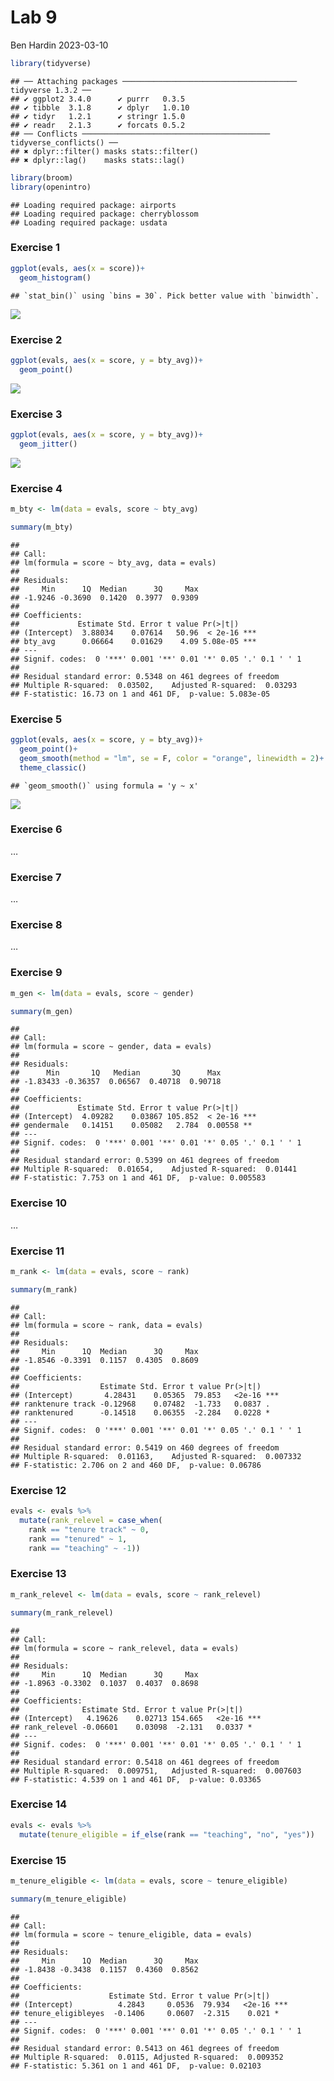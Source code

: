 Lab 9
================
Ben Hardin
2023-03-10

``` r
library(tidyverse) 
```

    ## ── Attaching packages ─────────────────────────────────────── tidyverse 1.3.2 ──
    ## ✔ ggplot2 3.4.0      ✔ purrr   0.3.5 
    ## ✔ tibble  3.1.8      ✔ dplyr   1.0.10
    ## ✔ tidyr   1.2.1      ✔ stringr 1.5.0 
    ## ✔ readr   2.1.3      ✔ forcats 0.5.2 
    ## ── Conflicts ────────────────────────────────────────── tidyverse_conflicts() ──
    ## ✖ dplyr::filter() masks stats::filter()
    ## ✖ dplyr::lag()    masks stats::lag()

``` r
library(broom)
library(openintro)
```

    ## Loading required package: airports
    ## Loading required package: cherryblossom
    ## Loading required package: usdata

### Exercise 1

``` r
ggplot(evals, aes(x = score))+
  geom_histogram()
```

    ## `stat_bin()` using `bins = 30`. Pick better value with `binwidth`.

![](lab-09_files/figure-gfm/score-dist-1.png)<!-- -->

### Exercise 2

``` r
ggplot(evals, aes(x = score, y = bty_avg))+
  geom_point()
```

![](lab-09_files/figure-gfm/score-bty-1.png)<!-- -->

### Exercise 3

``` r
ggplot(evals, aes(x = score, y = bty_avg))+
  geom_jitter()
```

![](lab-09_files/figure-gfm/jitter-1.png)<!-- -->

### Exercise 4

``` r
m_bty <- lm(data = evals, score ~ bty_avg)

summary(m_bty)
```

    ## 
    ## Call:
    ## lm(formula = score ~ bty_avg, data = evals)
    ## 
    ## Residuals:
    ##     Min      1Q  Median      3Q     Max 
    ## -1.9246 -0.3690  0.1420  0.3977  0.9309 
    ## 
    ## Coefficients:
    ##             Estimate Std. Error t value Pr(>|t|)    
    ## (Intercept)  3.88034    0.07614   50.96  < 2e-16 ***
    ## bty_avg      0.06664    0.01629    4.09 5.08e-05 ***
    ## ---
    ## Signif. codes:  0 '***' 0.001 '**' 0.01 '*' 0.05 '.' 0.1 ' ' 1
    ## 
    ## Residual standard error: 0.5348 on 461 degrees of freedom
    ## Multiple R-squared:  0.03502,    Adjusted R-squared:  0.03293 
    ## F-statistic: 16.73 on 1 and 461 DF,  p-value: 5.083e-05

### Exercise 5

``` r
ggplot(evals, aes(x = score, y = bty_avg))+
  geom_point()+
  geom_smooth(method = "lm", se = F, color = "orange", linewidth = 2)+
  theme_classic()
```

    ## `geom_smooth()` using formula = 'y ~ x'

![](lab-09_files/figure-gfm/scatter-slope-1.png)<!-- -->

### Exercise 6

…

### Exercise 7

…

### Exercise 8

…

### Exercise 9

``` r
m_gen <- lm(data = evals, score ~ gender)

summary(m_gen)
```

    ## 
    ## Call:
    ## lm(formula = score ~ gender, data = evals)
    ## 
    ## Residuals:
    ##      Min       1Q   Median       3Q      Max 
    ## -1.83433 -0.36357  0.06567  0.40718  0.90718 
    ## 
    ## Coefficients:
    ##             Estimate Std. Error t value Pr(>|t|)    
    ## (Intercept)  4.09282    0.03867 105.852  < 2e-16 ***
    ## gendermale   0.14151    0.05082   2.784  0.00558 ** 
    ## ---
    ## Signif. codes:  0 '***' 0.001 '**' 0.01 '*' 0.05 '.' 0.1 ' ' 1
    ## 
    ## Residual standard error: 0.5399 on 461 degrees of freedom
    ## Multiple R-squared:  0.01654,    Adjusted R-squared:  0.01441 
    ## F-statistic: 7.753 on 1 and 461 DF,  p-value: 0.005583

### Exercise 10

…

### Exercise 11

``` r
m_rank <- lm(data = evals, score ~ rank)

summary(m_rank)
```

    ## 
    ## Call:
    ## lm(formula = score ~ rank, data = evals)
    ## 
    ## Residuals:
    ##     Min      1Q  Median      3Q     Max 
    ## -1.8546 -0.3391  0.1157  0.4305  0.8609 
    ## 
    ## Coefficients:
    ##                  Estimate Std. Error t value Pr(>|t|)    
    ## (Intercept)       4.28431    0.05365  79.853   <2e-16 ***
    ## ranktenure track -0.12968    0.07482  -1.733   0.0837 .  
    ## ranktenured      -0.14518    0.06355  -2.284   0.0228 *  
    ## ---
    ## Signif. codes:  0 '***' 0.001 '**' 0.01 '*' 0.05 '.' 0.1 ' ' 1
    ## 
    ## Residual standard error: 0.5419 on 460 degrees of freedom
    ## Multiple R-squared:  0.01163,    Adjusted R-squared:  0.007332 
    ## F-statistic: 2.706 on 2 and 460 DF,  p-value: 0.06786

### Exercise 12

``` r
evals <- evals %>%
  mutate(rank_relevel = case_when(
    rank == "tenure track" ~ 0,
    rank == "tenured" ~ 1,
    rank == "teaching" ~ -1))
```

### Exercise 13

``` r
m_rank_relevel <- lm(data = evals, score ~ rank_relevel)

summary(m_rank_relevel)
```

    ## 
    ## Call:
    ## lm(formula = score ~ rank_relevel, data = evals)
    ## 
    ## Residuals:
    ##     Min      1Q  Median      3Q     Max 
    ## -1.8963 -0.3302  0.1037  0.4037  0.8698 
    ## 
    ## Coefficients:
    ##              Estimate Std. Error t value Pr(>|t|)    
    ## (Intercept)   4.19626    0.02713 154.665   <2e-16 ***
    ## rank_relevel -0.06601    0.03098  -2.131   0.0337 *  
    ## ---
    ## Signif. codes:  0 '***' 0.001 '**' 0.01 '*' 0.05 '.' 0.1 ' ' 1
    ## 
    ## Residual standard error: 0.5418 on 461 degrees of freedom
    ## Multiple R-squared:  0.009751,   Adjusted R-squared:  0.007603 
    ## F-statistic: 4.539 on 1 and 461 DF,  p-value: 0.03365

### Exercise 14

``` r
evals <- evals %>%
  mutate(tenure_eligible = if_else(rank == "teaching", "no", "yes"))
```

### Exercise 15

``` r
m_tenure_eligible <- lm(data = evals, score ~ tenure_eligible)

summary(m_tenure_eligible)
```

    ## 
    ## Call:
    ## lm(formula = score ~ tenure_eligible, data = evals)
    ## 
    ## Residuals:
    ##     Min      1Q  Median      3Q     Max 
    ## -1.8438 -0.3438  0.1157  0.4360  0.8562 
    ## 
    ## Coefficients:
    ##                    Estimate Std. Error t value Pr(>|t|)    
    ## (Intercept)          4.2843     0.0536  79.934   <2e-16 ***
    ## tenure_eligibleyes  -0.1406     0.0607  -2.315    0.021 *  
    ## ---
    ## Signif. codes:  0 '***' 0.001 '**' 0.01 '*' 0.05 '.' 0.1 ' ' 1
    ## 
    ## Residual standard error: 0.5413 on 461 degrees of freedom
    ## Multiple R-squared:  0.0115, Adjusted R-squared:  0.009352 
    ## F-statistic: 5.361 on 1 and 461 DF,  p-value: 0.02103
